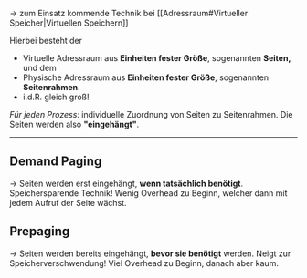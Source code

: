 
-> zum Einsatz kommende Technik bei [[Adressraum#Virtueller Speicher|Virtuellen Speichern]]

Hierbei besteht der 
* Virtuelle Adressraum aus **Einheiten fester Größe**, sogenannten **Seiten,** und dem
* Physische Adressraum aus **Einheiten fester Größe**, sogenannten **Seitenrahmen**.
* i.d.R. gleich groß!

*Für jeden Prozess:* individuelle Zuordnung von Seiten zu Seitenrahmen. Die Seiten werden also **"eingehängt"**.

___

## Demand Paging

-> Seiten werden erst eingehängt, **wenn tatsächlich benötigt**.
Speichersparende Technik! Wenig Overhead zu Beginn, welcher dann mit jedem Aufruf der Seite wächst.


## Prepaging

-> Seiten werden bereits eingehängt, **bevor sie benötigt** werden.
Neigt zur Speicherverschwendung! Viel Overhead zu Beginn, danach aber kaum.

